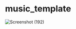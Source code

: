 # music_template
![Screenshot (192)](https://user-images.githubusercontent.com/105748163/171631815-20202390-80a9-4bf8-832f-f039c2b2267c.png)
